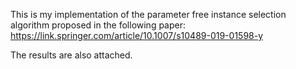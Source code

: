 This is my implementation of the parameter free instance selection algorithm proposed in the following paper: https://link.springer.com/article/10.1007/s10489-019-01598-y

The results are also attached. 
